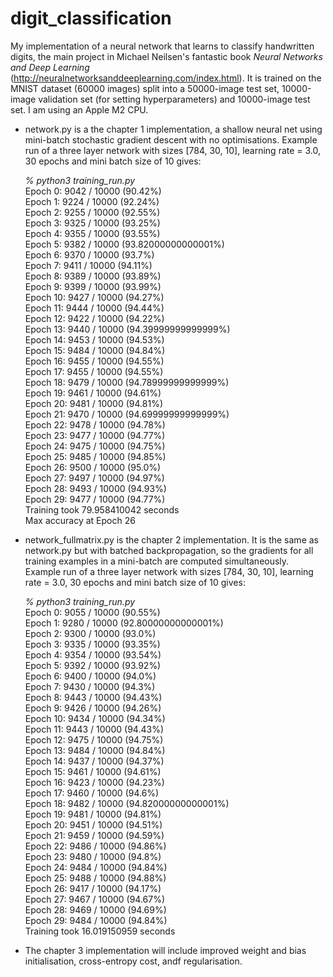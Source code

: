 # digit_classification
My implementation of a neural network that learns to classify handwritten digits, the main project in Michael Neilsen's fantastic book _Neural Networks and Deep Learning_ (http://neuralnetworksanddeeplearning.com/index.html). It is trained on the MNIST dataset (60000 images) split into a 50000-image test set, 10000-image validation set (for setting hyperparameters) and 10000-image test set. I am using an Apple M2 CPU.

- network.py is a the chapter 1 implementation, a shallow neural net using mini-batch stochastic gradient descent with no optimisations. Example run of a three layer network with sizes [784, 30, 10], learning rate = 3.0, 30 epochs and mini batch size of 10 gives:  

  _% python3 training_run.py_   
  Epoch 0: 9042 / 10000 (90.42%)  
  Epoch 1: 9224 / 10000 (92.24%)  
  Epoch 2: 9255 / 10000 (92.55%)  
  Epoch 3: 9325 / 10000 (93.25%)  
  Epoch 4: 9355 / 10000 (93.55%)  
  Epoch 5: 9382 / 10000 (93.82000000000001%)  
  Epoch 6: 9370 / 10000 (93.7%)  
  Epoch 7: 9411 / 10000 (94.11%)  
  Epoch 8: 9389 / 10000 (93.89%)  
  Epoch 9: 9399 / 10000 (93.99%)  
  Epoch 10: 9427 / 10000 (94.27%)  
  Epoch 11: 9444 / 10000 (94.44%)  
  Epoch 12: 9422 / 10000 (94.22%)  
  Epoch 13: 9440 / 10000 (94.39999999999999%)  
  Epoch 14: 9453 / 10000 (94.53%)  
  Epoch 15: 9484 / 10000 (94.84%)  
  Epoch 16: 9455 / 10000 (94.55%)  
  Epoch 17: 9455 / 10000 (94.55%)  
  Epoch 18: 9479 / 10000 (94.78999999999999%)  
  Epoch 19: 9461 / 10000 (94.61%)  
  Epoch 20: 9481 / 10000 (94.81%)  
  Epoch 21: 9470 / 10000 (94.69999999999999%)  
  Epoch 22: 9478 / 10000 (94.78%)  
  Epoch 23: 9477 / 10000 (94.77%)  
  Epoch 24: 9475 / 10000 (94.75%)  
  Epoch 25: 9485 / 10000 (94.85%)  
  Epoch 26: 9500 / 10000 (95.0%)  
  Epoch 27: 9497 / 10000 (94.97%)  
  Epoch 28: 9493 / 10000 (94.93%)  
  Epoch 29: 9477 / 10000 (94.77%)  
  Training took 79.958410042 seconds  
  Max accuracy at Epoch 26  

- network_fullmatrix.py is the chapter 2 implementation. It is the same as network.py but with batched backpropagation, so the gradients for all training examples in a mini-batch are computed simultaneously.
  Example run of a three layer network with sizes [784, 30, 10], learning rate = 3.0, 30 epochs and mini batch size of 10 gives:  

  _% python3 training_run.py_   
  Epoch 0: 9055 / 10000 (90.55%)  
  Epoch 1: 9280 / 10000 (92.80000000000001%)  
  Epoch 2: 9300 / 10000 (93.0%)  
  Epoch 3: 9335 / 10000 (93.35%)  
  Epoch 4: 9354 / 10000 (93.54%)  
  Epoch 5: 9392 / 10000 (93.92%)  
  Epoch 6: 9400 / 10000 (94.0%)  
  Epoch 7: 9430 / 10000 (94.3%)  
  Epoch 8: 9443 / 10000 (94.43%)  
  Epoch 9: 9426 / 10000 (94.26%)  
  Epoch 10: 9434 / 10000 (94.34%)  
  Epoch 11: 9443 / 10000 (94.43%)  
  Epoch 12: 9475 / 10000 (94.75%)  
  Epoch 13: 9484 / 10000 (94.84%)  
  Epoch 14: 9437 / 10000 (94.37%)  
  Epoch 15: 9461 / 10000 (94.61%)  
  Epoch 16: 9423 / 10000 (94.23%)  
  Epoch 17: 9460 / 10000 (94.6%)  
  Epoch 18: 9482 / 10000 (94.82000000000001%)  
  Epoch 19: 9481 / 10000 (94.81%)  
  Epoch 20: 9451 / 10000 (94.51%)  
  Epoch 21: 9459 / 10000 (94.59%)  
  Epoch 22: 9486 / 10000 (94.86%)  
  Epoch 23: 9480 / 10000 (94.8%)  
  Epoch 24: 9484 / 10000 (94.84%)  
  Epoch 25: 9488 / 10000 (94.88%)  
  Epoch 26: 9417 / 10000 (94.17%)  
  Epoch 27: 9467 / 10000 (94.67%)  
  Epoch 28: 9469 / 10000 (94.69%)  
  Epoch 29: 9484 / 10000 (94.84%)  
  Training took 16.019150959 seconds

- The chapter 3 implementation will include improved weight and bias initialisation, cross-entropy cost, andf regularisation. 
  
